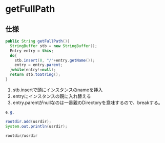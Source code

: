 getFullPath
===

仕様
---
```java
public String getFullPath(){
  StringBuffer stb = new StringBuffer();
  Entry entry = this;
  do{
    stb.insert(0, "/"+entry.getName());
    entry = entry.parent;
  }while(entry!=null);
  return stb.toString();
}
```
1. stb.insertで頭にインスタンスのnameを挿入
2. entryにインスタンスの親に入れ替える
3. entry.parentがnullなのは一番親のDirectoryを意味するので、breakする。

``` java
e.g.

rootdir.add(usrdir);
System.out.println(usrdir);
```

```
rootdir/usrdir
```
